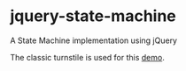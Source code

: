 # jquery-state-machine
A State Machine implementation using jQuery

The classic turnstile is used for this [demo](https://mapteb.github.io/jquery-state-machine/jqueryStateMachineDemo.html).

